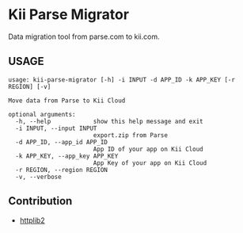 # Kii Parse Migrator

Data migration tool from parse.com to kii.com.

## USAGE

```
usage: kii-parse-migrator [-h] -i INPUT -d APP_ID -k APP_KEY [-r REGION] [-v]

Move data from Parse to Kii Cloud

optional arguments:
  -h, --help            show this help message and exit
  -i INPUT, --input INPUT
                        export.zip from Parse
  -d APP_ID, --app_id APP_ID
                        App ID of your app on Kii Cloud
  -k APP_KEY, --app_key APP_KEY
                        App Key of your app on Kii Cloud
  -r REGION, --region REGION
  -v, --verbose
```

## Contribution

*   [httplib2](https://code.google.com/p/httplib2/)
